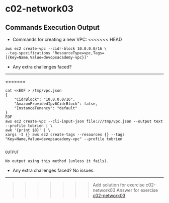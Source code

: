 # c02-network03

## Commands Execution Output

- Commands for creating a new VPC:
<<<<<<< HEAD

```
aws ec2 create-vpc --cidr-block 10.0.0.0/16 \
--tag-specifications 'ResourceType=vpc,Tags=[{Key=Name,Value=devopsacademy-vpc}]'
```

- Any extra challenges faced?

<!-- Don't change anything below this point-->

---

=======
```
cat <<EOF > /tmp/vpc.json
{
    "CidrBlock": "10.0.0.0/16",
    "AmazonProvidedIpv6CidrBlock": false,
    "InstanceTenancy": "default"
}
EOF
aws ec2 create-vpc --cli-input-json file:///tmp/vpc.json --output text --profile tobrien | \
awk '{print $8}' | \
xargs -I {} aws ec2 create-tags --resources {} --tags "Key=Name,Value=devopsacademy-vpc" --profile tobrien


OUTPUT

No output using this method (unless it fails).

```

- Any extra challenges faced?
No issues.

<!-- Don't change anything below this point-->
***
>>>>>>> Add solution for exercise c02-network03
Answer for exercise [c02-network03](https://github.com/devopsacademyau/academy/blob/893381c6f0b69434d9e8597d3d4b1c17f9bc1371/classes/02class/exercises/c02-network03/README.md)
